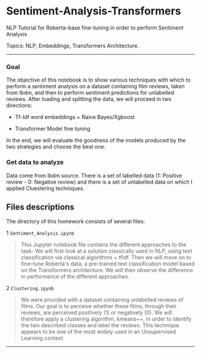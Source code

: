 # Sentiment-Analysis-Transformers
NLP Tutorial for Roberta-base fine-tuning in order to perform Sentiment Analysis

Topics: NLP, Embeddings, Transformers Architecture.

*************************
### Goal
The objective of this notebook is to show various techniques with which to perform a sentiment analysis on a dataset containing film reviews, taken from Ibdm, and then to perform sentiment predictions for unlabelled reviews.
After loading and splitting the data, we will proceed in two directions:

- Tf-Idf word embeddings + Naive Bayes/Xgboost

- Transformer Model fine tuning

In the end, we will evaluate the goodness of the models produced by the two strategies and choose the best one.

### Get data to analyze
Data come from Ibdm source. There is a set of labelled data (1: Positive review - 0: Negative review) and there is a set of unlabelled data on which I applied Cluestering techniques.

## Files descriptions
The directory of this homework consists of several files:

1 `Sentiment_Analysis.ipynb`
> This Jupyter notebook file contains the different approaches to the task- We will first look at a solution classically used in NLP, using text classification via classical algorithms + tfidf. Then we will move on to fine-tune Roberta's data, a pre-trained text classification model based on the Transformers architecture. We will then observe the difference in performance of the different approaches.

2 `Clustering.ipynb`
> We were provided with a dataset containing unlabelled reviews of films. Our goal is to perceive whether these films, through their reviews, are perceived positively (1) or negatively (0). We will therefore apply a clustering algorithm, kmeans++, in order to identify the two described classes and label the reviews. This technique appears to be one of the most widely used in an Unsupervised Learning context. 


**********************
